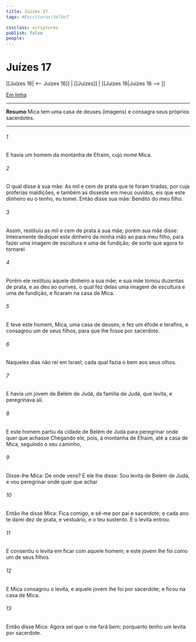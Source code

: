 ```yaml
---
title: Juízes 17
tags: #Escrituras\VelhoT

cssclass: scriptures
publish: false
people:
---
```


# Juízes 17
[[Juízes 16| <-- Juízes 16]] | [[Juízes]] | [[Juízes 18|Juízes 18 --> ]]

[Em linha](https://churchofjesuschrist.org/study/scriptures/ot/judg/17?lang=por)

---
__Resumo__
Mica tem uma casa de deuses (imagens) e consagra seus próprios sacerdotes.

---
###### 1 
E havia um homem da montanha de Efraim, cujo nome  Mica.

###### 2 
O qual disse à sua mãe: As mil e cem  de prata que te foram tiradas, por cuja  proferias maldições, e também as disseste em meus ouvidos, eis que este dinheiro eu o tenho, eu  tomei. Então disse sua mãe: Bendito do   meu filho.

###### 3 
Assim, restituiu as mil e cem  de prata à sua mãe; porém sua mãe disse: Inteiramente dediquei este dinheiro da minha mão ao  para meu filho, para fazer uma imagem de escultura e uma de fundição; de sorte que agora to tornarei 

###### 4 
Porém ele restituiu aquele dinheiro a sua mãe; e sua mãe tomou duzentas  de prata, e as deu ao ourives, o qual fez delas uma imagem de escultura e uma de fundição, e ficaram na casa de Mica.

###### 5 
E teve este homem, Mica, uma casa de deuses; e fez um éfode e terafins, e consagrou um de seus filhos, para que lhe fosse por sacerdote.

###### 6 
Naqueles dias não  rei em Israel; cada qual fazia o  bem aos seus olhos.

###### 7 
E havia um jovem de Belém de Judá, da família de Judá, que  levita, e peregrinava ali.

###### 8 
E este homem partiu da cidade de Belém de Judá para peregrinar onde quer que achasse  Chegando ele, pois, à montanha de Efraim, até a casa de Mica, seguindo o seu caminho,

###### 9 
Disse-lhe Mica: De onde vens? E ele lhe disse: Sou levita de Belém de Judá, e vou peregrinar onde quer que achar 

###### 10 
Então lhe disse Mica: Fica comigo, e sê-me por pai e sacerdote; e cada ano te darei dez  de prata, e vestuário, e o teu sustento. E o levita entrou.

###### 11 
E consentiu o levita em ficar com aquele homem; e este jovem lhe foi como um de seus filhos.

###### 12 
E Mica consagrou o levita, e aquele jovem lhe foi por sacerdote; e ficou na casa de Mica.

###### 13 
Então disse Mica: Agora sei que o  me fará bem; porquanto tenho um levita por sacerdote.

